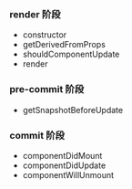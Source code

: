 ### render 阶段

- constructor
- getDerivedFromProps
- shouldComponentUpdate
- render

### pre-commit 阶段

- getSnapshotBeforeUpdate

### commit 阶段

- componentDidMount
- componentDidUpdate
- componentWillUnmount
